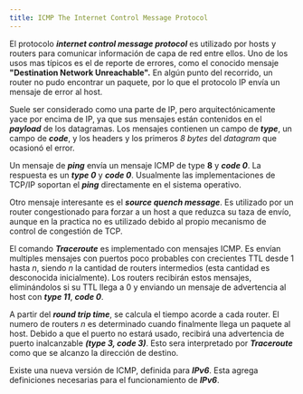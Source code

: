 ```yaml
---
title: ICMP The Internet Control Message Protocol
---
```


El protocolo ***internet control message protocol*** es utilizado por hosts y routers para comunicar información de capa de red entre ellos. Uno de los usos mas típicos es el de reporte de errores, como el conocido mensaje **"Destination Network Unreachable".** En algún punto del recorrido, un router no pudo encontrar un paquete, por lo que el protocolo IP envía un mensaje de error al host.

Suele ser considerado como una parte de IP, pero arquitectónicamente yace por encima de IP, ya que sus mensajes están contenidos en el ***payload*** de los datagramas. Los mensajes contienen un campo de ***type***, un campo de ***code***, y los headers y los primeros *8 bytes* del *datagram* que ocasionó el error.

Un mensaje de ***ping*** envía un mensaje ICMP de type **8** y ***code 0***. La respuesta es un ***type 0*** y ***code 0***. Usualmente las implementaciones de TCP/IP soportan el ***ping*** directamente en el sistema operativo.

Otro mensaje interesante es el ***source quench message***. Es utilizado por un router congestionado para forzar a un host a que reduzca su taza de envío, aunque en la practica no es utilizado debido al propio mecanismo de control de congestión de TCP.

El comando ***Traceroute*** es implementado con mensajes ICMP. Es envían multiples mensajes con puertos poco probables con crecientes TTL desde 1 hasta $n$, siendo $n$ la cantidad de routers intermedios (esta cantidad es desconocida inicialmente). Los routers recibirán estos mensajes, eliminándolos si su TTL llega a 0 y enviando un mensaje de advertencia al host con ***type 11***, ***code 0***.

A partir del ***round trip time***, se calcula el tiempo acorde a cada router. El numero de routers $n$ es determinado cuando finalmente llega un paquete al host. Debido a que el puerto no estará usado, recibirá una advertencia de puerto inalcanzable ***(type 3, code 3)***. Esto sera interpretado por ***Traceroute*** como que se alcanzo la dirección de destino.

Existe una nueva versión de ICMP, definida para ***IPv6***. Esta agrega definiciones necesarias para el funcionamiento de ***IPv6***.
